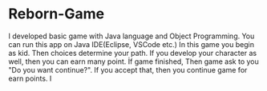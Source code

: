 # Reborn-Game
I developed basic game with Java language and Object Programming.
You can run this app on Java IDE(Eclipse, VSCode etc.)
In this game you begin as kid. Then choices determine your path. If you develop your character as well, then you can earn many point. 
İf game finished, Then game ask to you "Do you want continue?". If you accept that, then you continue game for earn points.
I

